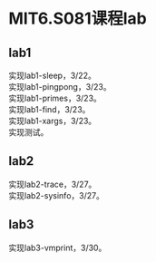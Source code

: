 # MIT6.S081课程lab

## lab1

实现lab1-sleep，3/22。  
实现lab1-pingpong，3/23。   
实现lab1-primes，3/23。  
实现lab1-find，3/23。  
实现lab1-xargs，3/23。  
实现测试。  

## lab2

实现lab2-trace，3/27。  
实现lab2-sysinfo，3/27。  

## lab3

实现lab3-vmprint，3/30。  

